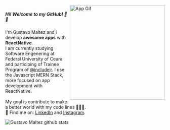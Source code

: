 
<img src="https://raw.githubusercontent.com/gustavomaltez/gustavomaltez/master/app.gif" width="300px" align="right" alt="App Gif">

##### Hi! Welcome to my GitHub! :wave: :rocket:

I'm Gustavo Maltez and i develop <strong>awesome apps</strong> with <strong>ReactNative</strong>.<br>
I am currently studying Software Engenering at Federal University of Ceara and participing of Trainee Program of [@includejr](https://includejr.com.br/). I use the Javascript     MERN Stack, more focused on app development with ReactNative. <br><br>
My goal is contribute to make a better world with my code lines 👨‍💻:rocket:.<br>
:pushpin: Find me on: [LinkedIn](https://linkedin.com/in/gusttavomaltez) and [Instagram](https://www.instagram.com/gusttavomaltez/).

<a href="https://github.com/gustavomaltez">
<img align="left" src="https://github-readme-stats.vercel.app/api?username=gustavomaltez&show_icons=true&line_height=22&count_private=true&include_all_commits=true&hide_title=true&bg_color=FEFEFE&icon_color=33BB44&title_color=33bb44" alt="Gustavo Maltez github stats"/>
</a>

